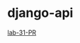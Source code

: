 # django-api

[lab-31-PR](https://github.com/AbrarAlzubaidi/django-api/blob/main/library/README.md)
